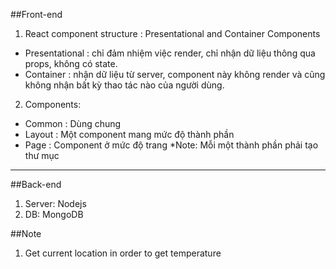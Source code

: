 ##Front-end

1. React component structure : Presentational and Container Components

- Presentational : chỉ đảm nhiệm việc render, chỉ nhận dữ liệu thông qua props, không có state.
- Container : nhận dữ liệu từ server, component này không render và cũng không nhận bất kỳ thao tác nào của người dùng.
2. Components:
- Common : Dùng chung
- Layout : Một component mang mức độ thành phần
- Page : Component ở mức độ trang 
*Note: Mỗi một thành phần phải tạo thư mục
---

##Back-end

1. Server: Nodejs
2. DB: MongoDB

##Note
1. Get current location in order to get temperature